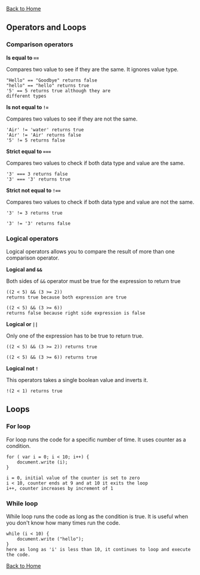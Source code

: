 [Back to Home](README.md)


## **Operators and Loops**

### Comparison operators

**Is equal to `==`**

Compares two value to see if they are the same. It ignores value type.

```
"Hello" == "Goodbye" returns false
"hello" == "hello" returns true
'5' == 5 returns true although they are
different types
```

**Is not equal to `!= `**

Compares two values to see if they are not the same.

```
'Air' != 'water' returns true
'Air' != 'Air' returns false
'5' != 5 returns false
```

**Strict equal to `===`**

Compares two values to check if both data type and value are the same.

```
'3' === 3 returns false
'3' === '3' returns true
```
**Strict not equal to `!==`**

Compares two values to check if both data type and value are not the same.

```
'3' != 3 returns true

'3' != '3' returns false
```

### Logical operators

Logical operators allows you to compare the result of more than one comparison operator. 

**Logical and `&&`**

Both sides of `&&` operator must be true for the expression to return true

```
((2 < 5) && (3 >= 2))
returns true because both expression are true

((2 < 5) && (3 >= 6))
returns false because right side expression is false

```

**Logical or `||`**

Only one of the expression has to be true to return true.

```
((2 < 5) && (3 >= 2)) returns true

((2 < 5) && (3 >= 6)) returns true
```

**Logical not `!`**

This operators takes a single boolean value and inverts it.

```
!(2 < 1) returns true
```

## **Loops**

### For loop

For loop runs the code for a specific number of time. It uses counter as a condition.

```
for ( var i = 0; i < 10; i++) {
    document.write (i);
}

i = 0, initial value of the counter is set to zero
i < 10, counter ends at 9 and at 10 it exits the loop
i++, counter increases by increment of 1
```

### While loop
While loop runs the code as long as the condition is true. It is useful when you don't know how many times run the code. 

```
while (i < 10) {
    document.write ("hello");
}
here as long as 'i' is less than 10, it continues to loop and execute the code.
```

[Back to Home](README.md)
